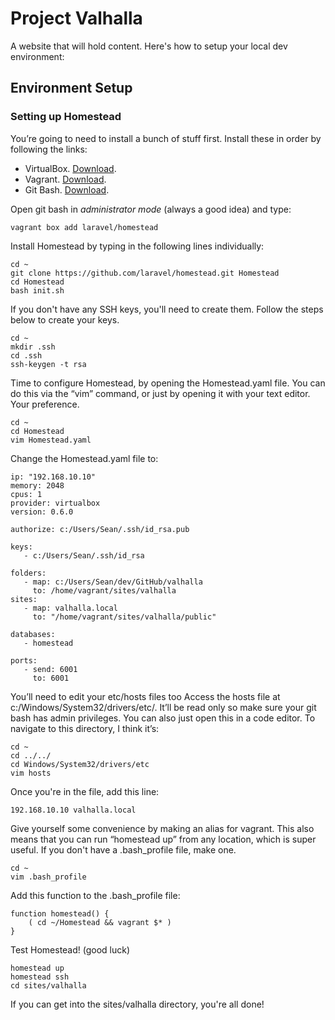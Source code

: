 # Project Valhalla
A website that will hold content. Here's how to setup your local dev environment:

## Environment Setup

### Setting up Homestead
You’re going to need to install a bunch of stuff first. Install these in order by following the links:
- VirtualBox. [Download](https://www.virtualbox.org/wiki/Downloads).
- Vagrant. [Download](https://www.vagrantup.com/downloads.html).
- Git Bash. [Download](https://git-scm.com/download/win).

Open git bash in *administrator mode* (always a good idea) and type:
```
vagrant box add laravel/homestead
```
Install Homestead by typing in the following lines individually:
```
cd ~
git clone https://github.com/laravel/homestead.git Homestead
cd Homestead
bash init.sh
```
If you don't have any SSH keys, you'll need to create them. Follow the steps below to create your keys.
```
cd ~
mkdir .ssh
cd .ssh
ssh-keygen -t rsa
```
Time to configure Homestead, by opening the Homestead.yaml file. You can do this via the “vim” command, or just by opening it with your text editor. Your preference.
```
cd ~
cd Homestead
vim Homestead.yaml
```
Change the Homestead.yaml file to:
```       
ip: "192.168.10.10"
memory: 2048
cpus: 1
provider: virtualbox
version: 0.6.0

authorize: c:/Users/Sean/.ssh/id_rsa.pub

keys:
   - c:/Users/Sean/.ssh/id_rsa

folders:
   - map: c:/Users/Sean/dev/GitHub/valhalla
     to: /home/vagrant/sites/valhalla
sites:
   - map: valhalla.local
     to: "/home/vagrant/sites/valhalla/public"

databases:
   - homestead

ports:
   - send: 6001
     to: 6001
```
You’ll need to edit your etc/hosts files too
Access the hosts file at c:/Windows/System32/drivers/etc/. It’ll be read only so make sure your git bash has admin privileges. You can also just open this in a code editor. To navigate to this directory, I think it’s:
```
cd ~
cd ../../
cd Windows/System32/drivers/etc
vim hosts
```
Once you're in the file, add this line:
```
192.168.10.10 valhalla.local
```
Give yourself some convenience by making an alias for vagrant. This also means that you can run “homestead up” from any location, which is super useful. If you don't have a .bash_profile file, make one.
```
cd ~
vim .bash_profile
```
Add this function to the .bash_profile file:
```
function homestead() {
    ( cd ~/Homestead && vagrant $* )
}
```
Test Homestead! (good luck)
```
homestead up
homestead ssh
cd sites/valhalla
```
If you can get into the sites/valhalla directory, you're all done!
